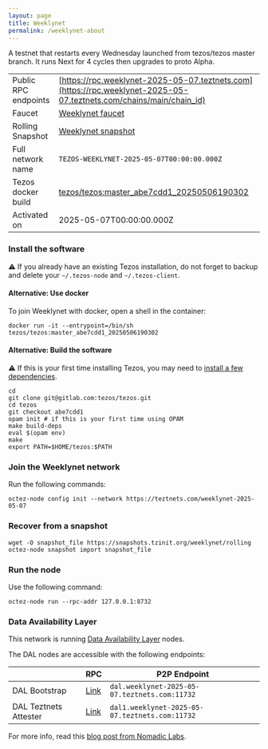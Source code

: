 ```yaml
---
layout: page
title: Weeklynet
permalink: /weeklynet-about
---
```


A testnet that restarts every Wednesday launched from tezos/tezos master branch. It runs Next for 4 cycles then upgrades to proto Alpha.

| | |
|-------|---------------------|
| Public RPC endpoints | [https://rpc.weeklynet-2025-05-07.teztnets.com](https://rpc.weeklynet-2025-05-07.teztnets.com/chains/main/chain_id)<br/> |
| Faucet | [Weeklynet faucet](https://faucet.weeklynet-2025-05-07.teztnets.com) |
| Rolling Snapshot | [Weeklynet snapshot](https://snapshots.tzinit.org/weeklynet/rolling) |
| Full network name | `TEZOS-WEEKLYNET-2025-05-07T00:00:00.000Z` |
| Tezos docker build | [tezos/tezos:master_abe7cdd1_20250506190302](https://hub.docker.com/r/tezos/tezos/tags?page=1&ordering=last_updated&name=master_abe7cdd1_20250506190302) |
| Activated on | 2025-05-07T00:00:00.000Z |





### Install the software

⚠️  If you already have an existing Tezos installation, do not forget to backup and delete your `~/.tezos-node` and `~/.tezos-client`.



#### Alternative: Use docker

To join Weeklynet with docker, open a shell in the container:

```
docker run -it --entrypoint=/bin/sh tezos/tezos:master_abe7cdd1_20250506190302
```


#### Alternative: Build the software

⚠️  If this is your first time installing Tezos, you may need to [install a few dependencies](https://tezos.gitlab.io/introduction/howtoget.html#setting-up-the-development-environment-from-scratch).

```
cd
git clone git@gitlab.com:tezos/tezos.git
cd tezos
git checkout abe7cdd1
opam init # if this is your first time using OPAM
make build-deps
eval $(opam env)
make
export PATH=$HOME/tezos:$PATH
```

### Join the Weeklynet network

Run the following commands:

```
octez-node config init --network https://teztnets.com/weeklynet-2025-05-07

```


### Recover from a snapshot

```
wget -O snapshot_file https://snapshots.tzinit.org/weeklynet/rolling
octez-node snapshot import snapshot_file
```


### Run the node

Use the following command:

```
octez-node run --rpc-addr 127.0.0.1:8732
```




### Data Availability Layer

This network is running [Data Availability Layer](https://tezos.gitlab.io/shell/dal.html) nodes.


The DAL nodes are accessible with the following endpoints:

| | RPC | P2P Endpoint |
|------------|---------|--------------|
| DAL Bootstrap | [Link](https://dal-bootstrap-rpc.weeklynet-2025-05-07.teztnets.com/p2p/gossipsub/scores) | `dal.weeklynet-2025-05-07.teztnets.com:11732` |
| DAL Teztnets Attester | [Link](https://dal-attester-rpc.weeklynet-2025-05-07.teztnets.com/p2p/gossipsub/scores) | `dal1.weeklynet-2025-05-07.teztnets.com:11732` |


For more info, read this [blog post from Nomadic Labs](https://research-development.nomadic-labs.com/data-availability-layer-tezos.html).



